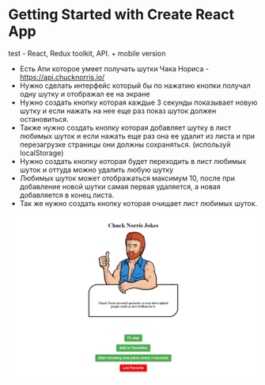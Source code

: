 # Getting Started with Create React App

test - React, Redux toolkit, API. + mobile version

- Есть Апи которое умеет получать шутки Чака Нориса - https://api.chucknorris.io/
- Нужно сделать интерфейс который бы по нажатию кнопки получал одну шутку и отображал ее на экране
- Нужно создать кнопку которая каждые 3 секунды показывает новую шутку и если нажать на нее еще раз показ шуток должен остановиться.
- Также нужно создать кнопку которая добавляет шутку в лист любимых шуток и если нажать еще раз она ее удалит из листа и при перезагрузке страницы они должны сохраняться. (используй localStorage)
- Нужно создать кнопку которая будет переходить в лист любимых шуток и оттуда можно удалить любую шутку
- Любимых шуток может отображаться максимум 10, после при добавление новой шутки самая первая удаляется, а новая добавляется в конец листа.
- Так же нужно создать кнопку которая очищает лист любимых шуток.

![Example Image](./src/img/knJTVe4VRtw.jpg)
